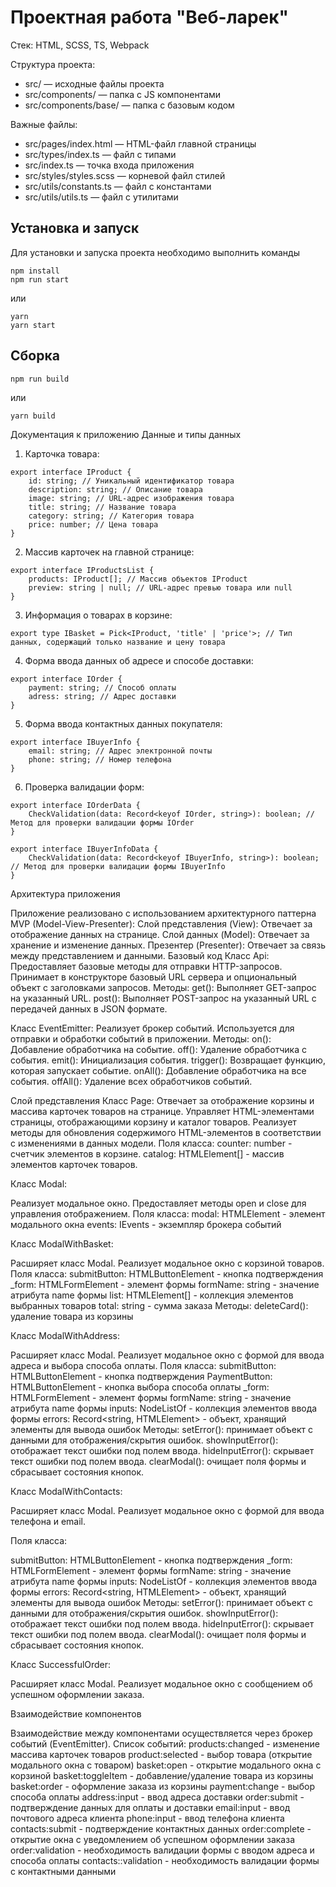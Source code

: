 # Проектная работа "Веб-ларек"

Стек: HTML, SCSS, TS, Webpack

Структура проекта:
- src/ — исходные файлы проекта
- src/components/ — папка с JS компонентами
- src/components/base/ — папка с базовым кодом

Важные файлы:
- src/pages/index.html — HTML-файл главной страницы
- src/types/index.ts — файл с типами
- src/index.ts — точка входа приложения
- src/styles/styles.scss — корневой файл стилей
- src/utils/constants.ts — файл с константами
- src/utils/utils.ts — файл с утилитами

## Установка и запуск
Для установки и запуска проекта необходимо выполнить команды

```
npm install
npm run start
```

или

```
yarn
yarn start
```
## Сборка

```
npm run build
```

или

```
yarn build
```

Документация к приложению
Данные и типы данных
1. Карточка товара:
```
export interface IProduct {
    id: string; // Уникальный идентификатор товара
    description: string; // Описание товара
    image: string; // URL-адрес изображения товара
    title: string; // Название товара
    category: string; // Категория товара
    price: number; // Цена товара
}
```
2. Массив карточек на главной странице:
```
export interface IProductsList {
    products: IProduct[]; // Массив объектов IProduct
    preview: string | null; // URL-адрес превью товара или null
}
```
3. Информация о товарах в корзине:
```
export type IBasket = Pick<IProduct, 'title' | 'price'>; // Тип данных, содержащий только название и цену товара
```

4. Форма ввода данных об адресе и способе доставки:
```
export interface IOrder {
    payment: string; // Способ оплаты
    adress: string; // Адрес доставки
}
```
5. Форма ввода контактных данных покупателя:
```
export interface IBuyerInfo {
    email: string; // Адрес электронной почты
    phone: string; // Номер телефона
}
```
6. Проверка валидации форм:
```
export interface IOrderData {
    CheckValidation(data: Record<keyof IOrder, string>): boolean; // Метод для проверки валидации формы IOrder
}
```
```
export interface IBuyerInfoData {
    CheckValidation(data: Record<keyof IBuyerInfo, string>): boolean; // Метод для проверки валидации формы IBuyerInfo
}
```
Архитектура приложения

Приложение реализовано с использованием архитектурного паттерна MVP (Model-View-Presenter):
Слой представления (View): Отвечает за отображение данных на странице.
Слой данных (Model): Отвечает за хранение и изменение данных.
Презентер (Presenter): Отвечает за связь между представлением и данными.
Базовый код
 Класс Api:
Предоставляет базовые методы для отправки HTTP-запросов.
Принимает в конструкторе базовый URL сервера и опциональный объект с заголовками запросов.
Методы:
get(): Выполняет GET-запрос на указанный URL.
post(): Выполняет POST-запрос на указанный URL с передачей данных в JSON формате.

 Класс EventEmitter:
Реализует брокер событий.
Используется для отправки и обработки событий в приложении.
Методы:
on(): Добавление обработчика на событие.
off(): Удаление обработчика с события.
emit(): Инициализация события.
trigger(): Возвращает функцию, которая запускает событие.
onAll(): Добавление обработчика на все события.
offAll(): Удаление всех обработчиков событий.


Слой представления
 Класс Page:
Отвечает за отображение корзины и массива карточек товаров на странице.
Управляет HTML-элементами страницы, отображающими корзину и каталог товаров.
Реализует методы для обновления содержимого HTML-элементов в соответствии с изменениями в данных модели.
Поля класса:
counter: number - счетчик элементов в корзине.
catalog: HTMLElement[] - массив элементов карточек товаров.

Класс Modal:

Реализует модальное окно.
Предоставляет методы open и close для управления отображением.
Поля класса:
modal: HTMLElement - элемент модального окна
events: IEvents - экземпляр брокера событий

Класс ModalWithBasket:

Расширяет класс Modal.
Реализует модальное окно с корзиной товаров.
Поля класса:
submitButton: HTMLButtonElement - кнопка подтверждения
_form: HTMLFormElement - элемент формы
formName: string - значение атрибута name формы
list: HTMLElement[] - коллекция элементов выбранных товаров
total: string - сумма заказа
Методы:
deleteCard(): удаление товара из корзины

 Класс ModalWithAddress:

Расширяет класс Modal.
Реализует модальное окно с формой для ввода адреса и выбора способа оплаты.
Поля класса:
submitButton: HTMLButtonElement - кнопка подтверждения
PaymentButton: HTMLButtonElement - кнопка выбора способа оплаты
_form: HTMLFormElement - элемент формы
formName: string - значение атрибута name формы
inputs: NodeListOf - коллекция элементов ввода формы
errors: Record<string, HTMLElement> - объект, хранящий элементы для вывода ошибок
Методы:
setError(): принимает объект с данными для отображения/скрытия ошибок.
showInputError(): отображает текст ошибки под полем ввода.
hideInputError(): скрывает текст ошибки под полем ввода.
clearModal(): очищает поля формы и сбрасывает состояния кнопок.

 Класс ModalWithContacts:

Расширяет класс Modal.
Реализует модальное окно с формой для ввода телефона и email.

Поля класса:

submitButton: HTMLButtonElement - кнопка подтверждения
_form: HTMLFormElement - элемент формы
formName: string - значение атрибута name формы
inputs: NodeListOf - коллекция элементов ввода формы
errors: Record<string, HTMLElement> - объект, хранящий элементы для вывода ошибок
Методы:
setError(): принимает объект с данными для отображения/скрытия ошибок.
showInputError(): отображает текст ошибки под полем ввода.
hideInputError(): скрывает текст ошибки под полем ввода.
clearModal(): очищает поля формы и сбрасывает состояния кнопок.

 Класс SuccessfulOrder:

Расширяет класс Modal.
Реализует модальное окно с сообщением об успешном оформлении заказа.

Взаимодействие компонентов

Взаимодействие между компонентами осуществляется через брокер событий (EventEmitter).
Список событий:
products:changed - изменение массива карточек товаров
product:selected - выбор товара (открытие модального окна с товаром)
basket:open - открытие модального окна с корзиной
basket:toggleItem - добавление/удаление товара из корзины
basket:order - оформление заказа из корзины
payment:change - выбор способа оплаты
address:input - ввод адреса доставки
order:submit - подтверждение данных для оплаты и доставки
email:input - ввод почтового адреса клиента
phone:input - ввод телефона клиента
contacts:submit - подтверждение контактных данных
order:complete - открытие окна с уведомлением об успешном оформлении заказа
order:validation - необходимость валидации формы с вводом адреса и способа оплаты
contacts::validation - необходимость валидации формы с контактными данными
